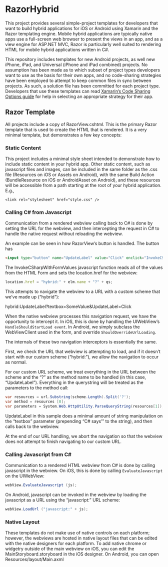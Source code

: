 RazorHybrid
===========
This project provides several simple-project templates for developers that want to build hybrid applications for iOS or Android using Xamarin and the Razor templating engine.  Mobile hybrid applications are typically native apps use a full-screen web browser to present the views in an app, and as a view engine for ASP.NET MVC, Razor is particularly well suited to rendering HTML for mobile hybrid applications written in C#.

This repository includes templates for new Android projects, as well new iPhone, iPad, and Universal (iPhone and iPad combined) projects.  No assumption has been made as to which subset of project types developers want to use as the basis for their own apps, and no code-sharing strategies have been employed to attempt to keep common files in sync between projects.  As such, a solution file has been committed for each project type.  Developers that use these templates can read [Xamarin’s Code Sharing Options guide](http://docs.xamarin.com/guides/cross-platform/application_fundamentals/building_cross_platform_applications/sharing_code_options/) for help in selecting an appropriate strategy for their app.

## Razor Template
All projects include a copy of RazorView.cshtml.  This is the primary Razor template that is used to create the HTML that is rendered. It is a very minimal template, but demonstrates a few key concepts:

### Static Content
This project includes a minimal style sheet intended to demonstrate how to include static content in your hybrid app.  Other static content, such as javascript files and images, can be included in the same folder as the .css file (Resources on iOS or Assets on Android), with the same Build Action (BundleResource on iOS or AndroidAsset on Android), and these resources will be accessible from a path starting at the root of your hybrid application. E.g.,
````
<link rel="stylesheet" href="style.css" />
````

### Calling C# from Javascript
Communication from a rendered webview calling back to C# is done by setting the URL for the webview, and then intercepting the request in C# to handle the native request without reloading the webview.  

An example can be seen in how RazorView’s button is handled.  The button has 
````html
<input type="button" name="UpdateLabel" value="Click" onclick="InvokeCSharpWithFormValues(this)" />
````

The InvokeCSharpWithFormValues javascript function reads all of the values from the HTML Form and sets the location.href for the webview:

````js
location.href = "hybrid:" + elm.name + "?" + qs;
````

This attempts to navigate the webview to a URL with a custom scheme that we’ve made up (“hybrid”):

hybrid:UpdateLabel?textbox=SomeValue&UpdateLabel=Click

When the native webview processes this navigation request, we have the opportunity to intercept it.  In iOS, this is done by handling the UIWebView’s `HandleShouldStartLoad event`.  In Android, we simply subclass the WebViewClient used in the form, and override `ShouldOverrideUrlLoading`.  

The internals of these two navigation interceptors is essentially the same.  

First, we check the URL that webview is attempting to load, and if it doesn’t start with our custom scheme (“hybrid:”), we allow the navigation to occur as normal.  

For our custom URL scheme, we treat everything in the URL between the scheme and the “?” as the method name to be handled (in this case, “UpdateLabel”).  Everything in the querystring will be treated as the parameters to the method call:

````csharp
var resources = url.Substring(scheme.Length).Split('?');
var method = resources [0];
var parameters = System.Web.HttpUtility.ParseQueryString(resources[1]);
````

UpdateLabel in this sample does a minimal amount of string manipulation on the “textbox” parameter (prepending “C# says’” to the string), and then calls back to the webview.

At the end of our URL handling, we abort the navigation so that the webview does not attempt to finish navigating to our custom URL.

### Calling Javascript from C#
Communication to a rendered HTML webview from C# is done by calling javascript in the webview.  On iOS, this is done by calling `EvaluateJavascript` on the UIWebView:  

````csharp
webView.EvaluateJavascript (js);
````

On Android, javascript can be invoked in the webview by loading the javascript as a URL using the “javascript:” URL scheme:

````csharp
webView.LoadUrl ("javascript:" + js);
````

### Native Layout
These templates do not make use of native controls on each platform; however, the webviews are hosted in native layout files that can be edited with the native designers for each platform.  To add native chrome or widgetry outside of the main webview on iOS, you can edit the MainStoryboard.storyboard in the iOS designer.  On Android, you can open  Resources/layout/Main.axml
